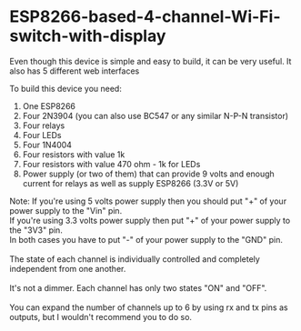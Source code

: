 # ESP8266-based-4-channel-Wi-Fi-switch-with-display
Even though this device is simple and easy to build, it can be very useful.
It also has 5 different web interfaces

To build this device you need:
1) One ESP8266
2) Four 2N3904 (you can also use BC547 or any similar N-P-N transistor)
3) Four relays
4) Four LEDs
5) Four 1N4004
6) Four resistors with value 1k
7) Four resistors with value 470 ohm - 1k for LEDs
8) Power supply (or two of them) that can provide 9 volts and enough current for relays as well as supply ESP8266 (3.3V or 5V)

Note: If you're using 5 volts power supply then you should put "+" of your power supply to the "Vin" pin.<br>
If you're using 3.3 volts power supply then put "+" of your power supply to the "3V3" pin.<br>
In both cases you have to put "-" of your power supply to the "GND" pin.<br>
<br>
The state of each channel is individually controlled and completely independent from one another.<br>
<br>
It's not a dimmer. Each channel has only two states "ON" and "OFF".<br>
<br>
You can expand the number of channels up to 6 by using rx and tx pins as outputs, but I wouldn't recommend you to do so.
